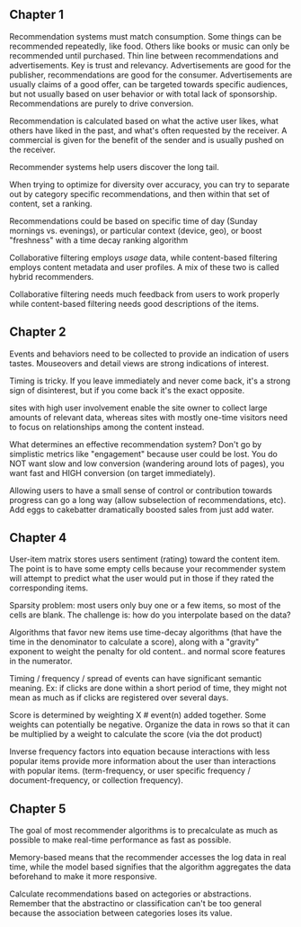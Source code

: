 ## Chapter 1
Recommendation systems must match consumption. Some things can be recommended repeatedly, like food. Others like books or music can only be recommended until purchased.
Thin line between recommendations and advertisements. Key is trust and relevancy. Advertisements are good for the publisher, recommendations are good for the consumer. Advertisements are usually claims of a good offer, can be targeted towards specific audiences, but not usually based on user behavior or with total lack of sponsorship. Recommendations are purely to drive conversion.

Recommendation is calculated based on what the active user likes, what others have liked in the past, and what's often requested by the receiver. A commercial is given for the benefit of the sender and is usually pushed on the receiver.

Recommender systems help users discover the long tail.

When trying to optimize for diversity over accuracy, you can try to separate out by category specific recommendations, and then within that set of content, set a ranking.

Recommendations could be based on specific time of day (Sunday mornings vs. evenings), or particular context (device, geo), or boost "freshness" with a time decay ranking algorithm

Collaborative filtering employs *usage* data, while content-based filtering employs content metadata and user profiles. A mix of these two is called hybrid recommenders.

Collaborative filtering needs much feedback from users to work properly while content-based filtering needs good descriptions of the items.

## Chapter 2

Events and behaviors need to be collected to provide an indication of users tastes. Mouseovers and detail views are strong indications of interest.

Timing is tricky. If you leave immediately and never come back, it's a strong sign of disinterest, but if you come back it's the exact opposite.

sites with high user involvement enable the site owner to collect large amounts of relevant data, whereas sites with mostly one-time visitors need to focus on relationships among the content instead.

What determines an effective recommendation system? Don't go by simplistic metrics like "engagement" because user could be lost. You do NOT want slow and low conversion (wandering around lots of pages), you want fast and HIGH conversion (on target immediately). 

Allowing users to have a small sense of control or contribution towards progress can go a long way (allow subselection of recommendations, etc). Add eggs to cakebatter dramatically boosted sales from just add water.

## Chapter 4

User-item matrix stores users sentiment (rating) toward the content item. The point is to have some empty cells because your recommender system will attempt to predict what the user would put in those if they rated the corresponding items.

Sparsity problem: most users only buy one or a few items, so most of the cells are blank. The challenge is: how do you interpolate based on the data?

Algorithms that favor new items use time-decay algorithms (that have the time in the denominator to calculate a score), along with a "gravity" exponent to weight the penalty for old content.. and normal score features in the numerator.

Timing / frequency / spread of events can have significant semantic meaning. Ex: if clicks are done within a short period of time, they might not mean as much as if clicks are registered over several days.

Score is determined by weighting X # event(n) added together. Some weights can potentially be negative. Organize the data in rows so that it can be multiplied by a weight to calculate the score (via the dot product)

Inverse frequency factors into equation because interactions with less popular items provide more information about the user than interactions with popular items. (term-frequency, or user specific frequency / document-frequency, or collection frequency).

## Chapter 5

The goal of most recommender algorithms is to precalculate as much as possible to make real-time performance as fast as possible.

Memory-based means that the recommender accesses the log data in real time, while the model based signifies that the algorithm aggregates the data beforehand to make it more responsive.

Calculate recommendations based on actegories or abstractions. Remember that the abstractino or classification can't be too general because the association between categories loses its value. 
